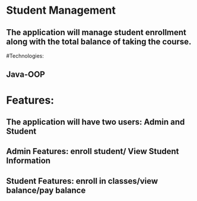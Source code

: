 # Student Management

## The application will manage student enrollment along with the total balance of taking the course.

#Technologies:
## Java-OOP
# Features:
## The application will have two users: Admin and Student
## Admin Features: enroll student/ View Student Information
## Student Features: enroll in classes/view balance/pay balance
